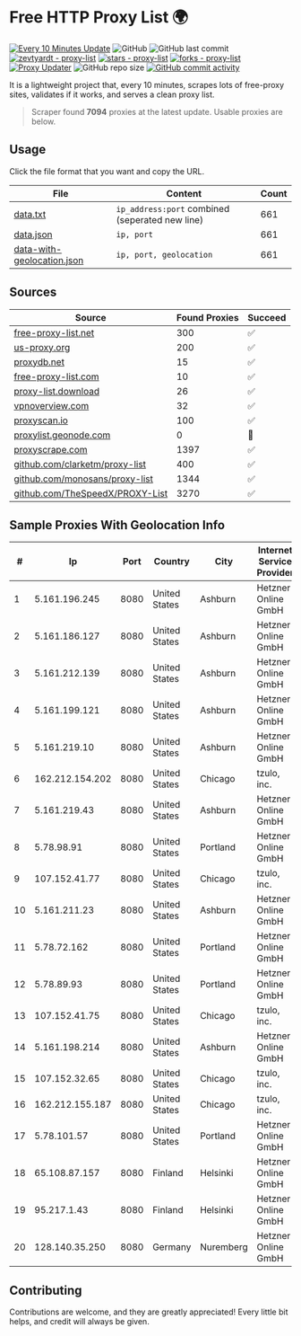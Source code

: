 
# Free HTTP Proxy List 🌍

[![Every 10 Minutes Update](https://github.com/mertguvencli/http-proxy-list/actions/workflows/main.yml/badge.svg?branch=main)](https://github.com/mertguvencli/http-proxy-list/actions/workflows/main.yml)
![GitHub](https://img.shields.io/github/license/mertguvencli/http-proxy-list)
![GitHub last commit](https://img.shields.io/github/last-commit/mertguvencli/http-proxy-list)
[![zevtyardt - proxy-list](https://img.shields.io/static/v1?label=zevtyardt&message=proxy-list&color=blue&logo=github)](https://github.com/zevtyardt/proxy-list "Go to GitHub repo")
[![stars - proxy-list](https://img.shields.io/github/stars/zevtyardt/proxy-list?style=social)](https://github.com/zevtyardt/proxy-list)
[![forks - proxy-list](https://img.shields.io/github/forks/zevtyardt/proxy-list?style=social)](https://github.com/zevtyardt/proxy-list)
[![Proxy Updater](https://github.com/zevtyardt/proxy-list/workflows/Proxy%20Updater/badge.svg)](https://github.com/zevtyardt/proxy-list/actions?query=workflow:"Proxy+Updater")
![GitHub repo size](https://img.shields.io/github/repo-size/zevtyardt/proxy-list)
[![GitHub commit activity](https://img.shields.io/github/commit-activity/m/zevtyardt/proxy-list?logo=commits)](https://github.com/zevtyardt/proxy-list/commits/main)

It is a lightweight project that, every 10 minutes, scrapes lots of free-proxy sites, validates if it works, and serves a clean proxy list.

> Scraper found **7094** proxies at the latest update. Usable proxies are below.

## Usage

Click the file format that you want and copy the URL.

|File|Content|Count|
|----|-------|-----|
|[data.txt](https://raw.githubusercontent.com/mertguvencli/http-proxy-list/main/proxy-list/data.txt)|`ip_address:port` combined (seperated new line)|661|
|[data.json](https://raw.githubusercontent.com/mertguvencli/http-proxy-list/main/proxy-list/data.json)|`ip, port`|661|
|[data-with-geolocation.json](https://raw.githubusercontent.com/mertguvencli/http-proxy-list/main/proxy-list/data-with-geolocation.json)|`ip, port, geolocation`|661|

## Sources

|Source|Found Proxies|Succeed|
|------|-------------|-------|
|[free-proxy-list.net](https://free-proxy-list.net)|300|✅|
|[us-proxy.org](https://www.us-proxy.org)|200|✅|
|[proxydb.net](http://proxydb.net)|15|✅|
|[free-proxy-list.com](https://free-proxy-list.com/?page=&port=&type%5B%5D=http&type%5B%5D=https&up_time=0&search=Search)|10|✅|
|[proxy-list.download](https://www.proxy-list.download/HTTP)|26|✅|
|[vpnoverview.com](https://vpnoverview.com/privacy/anonymous-browsing/free-proxy-servers)|32|✅|
|[proxyscan.io](https://www.proxyscan.io)|100|✅|
|[proxylist.geonode.com](https://proxylist.geonode.com/api/proxy-list?limit=300&page=1&sort_by=lastChecked&sort_type=desc&protocols=http,https)|0|🚫|
|[proxyscrape.com](https://api.proxyscrape.com/v2/?request=displayproxies&protocol=http&timeout=10000&country=all&ssl=all&anonymity=all)|1397|✅|
|[github.com/clarketm/proxy-list](https://raw.githubusercontent.com/clarketm/proxy-list/master/proxy-list-raw.txt)|400|✅|
|[github.com/monosans/proxy-list](https://raw.githubusercontent.com/monosans/proxy-list/main/proxies/http.txt)|1344|✅|
|[github.com/TheSpeedX/PROXY-List](https://raw.githubusercontent.com/TheSpeedX/PROXY-List/master/http.txt)|3270|✅|


## Sample Proxies With Geolocation Info

|#|Ip|Port|Country|City|Internet Service Provider|
|-|--|----|-------|----|-------------------------|
|1|5.161.196.245|8080|United States|Ashburn|Hetzner Online GmbH|
|2|5.161.186.127|8080|United States|Ashburn|Hetzner Online GmbH|
|3|5.161.212.139|8080|United States|Ashburn|Hetzner Online GmbH|
|4|5.161.199.121|8080|United States|Ashburn|Hetzner Online GmbH|
|5|5.161.219.10|8080|United States|Ashburn|Hetzner Online GmbH|
|6|162.212.154.202|8080|United States|Chicago|tzulo, inc.|
|7|5.161.219.43|8080|United States|Ashburn|Hetzner Online GmbH|
|8|5.78.98.91|8080|United States|Portland|Hetzner Online GmbH|
|9|107.152.41.77|8080|United States|Chicago|tzulo, inc.|
|10|5.161.211.23|8080|United States|Ashburn|Hetzner Online GmbH|
|11|5.78.72.162|8080|United States|Portland|Hetzner Online GmbH|
|12|5.78.89.93|8080|United States|Portland|Hetzner Online GmbH|
|13|107.152.41.75|8080|United States|Chicago|tzulo, inc.|
|14|5.161.198.214|8080|United States|Ashburn|Hetzner Online GmbH|
|15|107.152.32.65|8080|United States|Chicago|tzulo, inc.|
|16|162.212.155.187|8080|United States|Chicago|tzulo, inc.|
|17|5.78.101.57|8080|United States|Portland|Hetzner Online GmbH|
|18|65.108.87.157|8080|Finland|Helsinki|Hetzner Online GmbH|
|19|95.217.1.43|8080|Finland|Helsinki|Hetzner Online GmbH|
|20|128.140.35.250|8080|Germany|Nuremberg|Hetzner Online GmbH|



## Contributing

Contributions are welcome, and they are greatly appreciated! Every
little bit helps, and credit will always be given.

